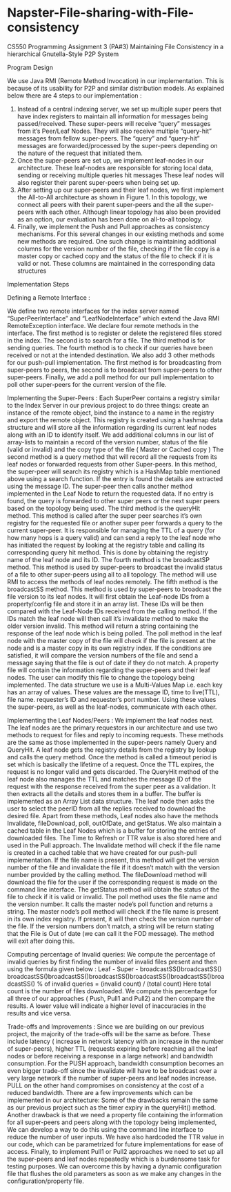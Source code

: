 # Napster-File-sharing-with-File-consistency

CS550 Programming Assignment 3 (PA#3)
Maintaining File Consistency in a hierarchical Gnutella-Style P2P System

Program Design

We use Java RMI (Remote Method Invocation) in our implementation. This is because of its usability for P2P and similar distribution models.
As explained below there are 4 steps to our implementation :
1) Instead of a central indexing server, we set up multiple super peers that have index registers to maintain all information for messages being passed/received.
These super-peers will receive “query” messages from it’s Peer/Leaf Nodes. They will also receive multiple “query-hit” messages from fellow super-peers. The “query” and “query-hit” messages are forwarded/processed by the super-peers depending on the nature of the request that initiated them.
2) Once the super-peers are set up, we implement leaf-nodes in our architecture. These leaf-nodes are responsible for storing local data, sending or receiving multiple queries hit messages These leaf nodes will also register their parent super-peers when being set up.
3) After setting up our super-peers and their leaf nodes, we first implement the All-to-All architecture as shown in Figure 1. In this topology, we connect all peers with their parent super-peers and the all the super-peers with each other. Although linear topology has also been provided as an option, our evaluation has been done on all-to-all topology.
4) Finally, we implement the Push and Pull approaches as consistency mechanisms. For this several changes in our existing methods and some new methods are required. One such change is maintaining additional columns for the version number of the file, checking if the file copy is a master copy or cached copy and the status of the file to check if it is valid or not. These columns are maintained in the corresponding data structures

Implementation Steps

Defining a Remote Interface :

We define two remote interfaces for the index server named “SuperPeerInterface” and “LeafNodeInterface” which extend the Java RMI RemoteException interface. We declare four remote methods in the interface. The first method is to register or delete the registered files stored in the index. The second is to search for a file. The third method is for sending queries. The fourth method is to check if our queries have been received or not at the intended destination.
We also add 3 other methods for our push-pull implementation. The first method is for broadcasting from super-peers to peers, the second is to broadcast from super-peers to other super-peers. Finally, we add a poll method for our pull implementation to poll other super-peers for the current version of the file.

Implementing the Super-Peers :
Each SuperPeer contains a registry similar to the Index Server in our previous project to do three things: create an instance of the remote object, bind the instance to a name in the registry and export the remote object. This registry is created using a hashmap data structure and will store all the information regarding its current leaf nodes along with an ID to identify itself. We add additional columns in our list of array-lists to maintain a record of the version number, status of the file (valid or invalid) and the copy type of the file ( Master or Cached copy )
The second method is a query method that will record all the requests from its leaf nodes or forwarded requests from other Super-peers. In this method, the super-peer will search its registry which is a HashMap table mentioned above using a search function. If the entry is found the details are extracted using the message ID. The super-peer then calls another method implemented in the Leaf Node to return the requested data. If no entry is found, the query is forwarded to other super peers or the next super peers based on the topology being used.
The third method is the queryHit method. This method is called after the super peer searches it’s own registry for the requested file or another super peer forwards a query to the current super-peer. It is responsible for managing the TTL of a query (for how many hops is a query valid) and can send a reply to the leaf node who has initiated the request by looking at the registry table and calling its corresponding query hit method. This is done by obtaining the registry name of the leaf node and its ID.
The fourth method is the broadcastSP method. This method is used by super-peers to broadcast the invalid status of a file to other super-peers using all to all topology. The method will use RMI to access the methods of leaf nodes remotely.
The fifth method is the broadcastSS method. This method is used by super-peers to broadcast the file version to its leaf nodes. It will first obtain the Leaf-node IDs from a property/config file and store it in an array list. These IDs will be then compared with the Leaf-Node IDs received from the calling method. If the IDs match the leaf node will then call it’s invalidate method to make the older version invalid.
This method will return a string containing the response of the leaf node which is being polled. The poll method in the leaf node with the master copy of the file will check if the file is present at the node and is a master copy in its own registry index. If the conditions are satisfied, it will compare the version numbers of the file and send a message saying that the file is out of date if they do not match.
A property file will contain the information regarding the super-peers and their leaf nodes. The user can modify this file to change the topology being implemented.
The data structure we use is a Multi-Values Map i.e. each key has an array of values. These values are the message ID, time to live(TTL), file name. requester’s ID and requester’s port number. Using these values the super-peers, as well as the leaf-nodes, communicate with each other.


Implementing the Leaf Nodes/Peers :
We implement the leaf nodes next. The leaf nodes are the primary requestors in our architecture and use two methods to request for files and reply to incoming requests. These methods are the same as those implemented in the super-peers namely Query and QueryHit.
A leaf node gets the registry details from the registry by lookup and calls the query method. Once the method is called a timeout period is set which is basically the lifetime of a request. Once the TTL expires, the request is no longer valid and gets discarded.
The QueryHit method of the leaf node also manages the TTL and matches the message ID of the request with the response received from the super peer as a validation. It then extracts all the details and stores them in a buffer. The buffer is implemented as an Array List data structure. The leaf node then asks the user to select the peerID from all the replies received to download the desired file.
Apart from these methods, Leaf nodes also have the methods Invalidate, fileDownload, poll, outOfDate, and getStatus. We also maintain a cached table in the Leaf Nodes which is a buffer for storing the entries of downloaded files. The Time to Refresh or TTR value is also stored here and used in the Pull approach.
The Invalidate method will check if the file name is created in a cached table that we have created for our push-pull implementation. If the file name is present, this method will get the version number of the file and invalidate the file if it doesn’t match with the version number provided by the calling method.
The fileDownload method will download the file for the user if the corresponding request is made on the command line interface. The getStatus method will obtain the status of the file to check if it is valid or invalid.
The poll method uses the file name and the version number. It calls the master node’s poll function and returns a string. The master node’s poll method will check if the file name is present in its own index registry. If present, it will then check the version number of the file. If the version numbers don’t match, a string will be return stating that the File is Out of date (we can call it the FOD message). The method will exit after doing this.


Computing percentage of Invalid queries:
We compute the percentage of invalid queries by first finding the number of invalid files present and then using the formula given below :
Leaf -
Super -
broadcastSS()broadcastSS() broadcastSS()broadcastSS()broadcastSS()broadcastSS()broadcastSS()broadcastSS()
% of invalid queries = (invalid count) / (total count)
Here total count is the number of files downloaded. We compute this percentage for all three of our approaches ( Push, Pull1 and Pull2) and then compare the results. A lower value will indicate a higher level of inaccuracies in the results and vice versa.


Trade-offs and Improvements :
Since we are building on our previous project, the majority of the trade-offs will be the same as before. These include latency ( increase in network latency with an increase in the number of super-peers), higher TTL (requests expiring before reaching all the leaf nodes or before receiving a response in a large network) and bandwidth consumption.
For the PUSH approach, bandwidth consumption becomes an even bigger trade-off since the invalidate will have to be broadcast over a very large network if the number of super-peers and leaf nodes increase. PULL on the other hand compromises on consistency at the cost of a reduced bandwidth.
There are a few improvements which can be implemented in our architecture:
Some of the drawbacks remain the same as our previous project such as the timer expiry in the queryHit() method.
Another drawback is that we need a property file containing the information for all super-peers and peers along with the topology being implemented, We can develop a way to do this using the command line interface to reduce the number of user inputs.
We have also hardcoded the TTR value in our code, which can be parametrized for future implementations for ease of access.
Finally, to implement Pull1 or Pull2 approaches we need to set up all the super-peers and leaf nodes repeatedly which is a burdensome task for testing purposes. We can overcome this by having a dynamic configuration file that flushes the old parameters as soon as we make any changes in the configuration/property file.